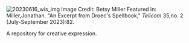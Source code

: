 ![20230616_wis_img](https://github.com/Cyberphysicist/Droecs-Spellbook/assets/168572819/216ce38b-5446-4550-ad22-91255a572940)
Image Credit: Betsy Miller
Featured in: Miller,Jonathan. "An Excerpt from Droec's Spellbook," *Telicom* 35,no. 2 (July-September 2023):82.

A repository for creative expression.

